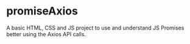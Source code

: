 # promiseAxios

A basic HTML, CSS and JS project to use and understand JS Promises better using the Axios API calls.
